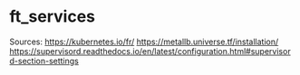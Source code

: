 # ft_services

Sources:
https://kubernetes.io/fr/
https://metallb.universe.tf/installation/
https://supervisord.readthedocs.io/en/latest/configuration.html#supervisord-section-settings
